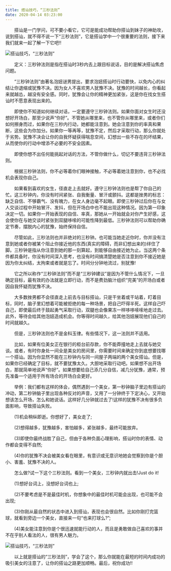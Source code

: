 ```yaml
---
title: 搭讪技巧，“三秒法则”
date: 2020-04-14 03:23:00
---
```




　　搭讪是一门学问，可不要小看它，它可是能成功帮助你搭讪到妹子的神助攻，说到搭讪，就不得不说一下“三秒法则”，它是搭讪学中一个很重要的法则，接下来我们就来一起了解一下它吧!!

![搭讪技巧，“三秒法则”](/img/1fa82a4277a517dd1894e8a0bdd11afb.jpg)

　　定义：三秒钟法则是指在搭讪时3秒内去上跟目标说话，目的是解决搭讪焦虑问题。

　　“三秒钟法则”由著名泡妞谜男提出，要求泡妞搭讪时行动要快，以免内心的纠结让你退缩或犹豫不决。因为女人不喜欢男人犹豫不决。犹豫的时间越长，你看起来就越怂，越没有安全感。同时，犹豫会让你的精神更加紧张，这是你在找女生搭讪时不愿意表现出来的。

　　即使你不知道如何继续对话，一定要遵守三秒钟法则。如果你面对女生时还没想好开场白，那至少说声“你好”。不管她从哪里来，也不管你从哪里来，或者你们如何擦身而过，如果你在三秒内行动，她都能注意到。她会注意到你的率真和果断，这些会为你加分。如果你一等再等，犹豫不定，然后才采取行动，那么你就处于劣势。犹豫不决会让你的自我怀疑获得喘息空间，幻想出一些不存在的坏结果，从而使你的行动中增添不必要的不安全因素。

　　即使你想不出任何能挑起对话的方法，不管你做什么，切记不要违背三秒钟法则。

　　根据三秒钟法则，你不必等着你们眼神接触，不必等着她注意到你，也不必找机会表现你自己。

　　如果看到喜欢的女生，径直走上去就好。遵守三秒钟法则也是帮了你自己的忙。这三秒钟内，你没有时间紧张、自我衡量、冒汗或颤抖。这都是挫男的标志：缺乏自信、不够霸气、没有魄力，在女人身边毫不起眼。即使三秒钟过后你在与女人交谈过程中开始冒汗、发抖，但在开场白中也不能出现这种情况。因为第一印象决定一切。如果你一开始表现的自信、率真，那她从一开始就会对你产生好感，这会使你在与她交谈时紧张到双腿哆嗦的可能性降到最低。三秒钟法则可以帮助你确定节奏，摆脱内心的犹豫，始终保持自信。

　　尽管如此，三秒法则也并非绝对的三秒钟。也可能当她走近你时，你并没有注意到她或者你被某个阻止你接近他的东西(真实的障碍，而非幻想出来的)绊住了脚。三秒钟是指从你注意到她的那一刻算起，到能够自由接近她为止。当这两个条件都具备时，你没有时间深入思考，也没有时间搞清楚她是否注意到你不接近她是因为你太纠结，太拘束或者就是忘了。时间分分钟地流过，别犹豫!

　　它之所以称作“三秒钟法则”而不是“三秒钟建议”是因为不管什么情况下，一旦确定目标，最有效的办法就是立即行动，而不是费劲脑汁组织“完美”的开场白或者因自我怀疑而犹豫不决。

　　大多数挫男都不会径直走上前去与目标搭讪，只是干坐着或干站着，盯着目标，同时，脑子里幻想着可能被拒绝的每一种场景，把自己吓得半死。这样自己吓自己，即使最后终于鼓起勇气采取行动，双腿也会像果冻一样哆哆嗦嗦地走过去。此外，等待会给其他泡妞造成机会。你等得时间越久，给其他泡妞展现他们自己的时间就越久。

　　但是，三秒钟法则也不是金科玉律。有些情况下，这一法则并不适用。

　　比如，如果有位美女正在银行的柜台前存款，你不能莽撞地走上去就与她交谈。或者，有时你身处一间全是美女的房间里，你需要时间来确定你到底想要找哪一个搭讪。因为你显然不能在三秒钟内与同一间屋子两端的两个美女搭讪。但是，如果你已经确定了目标，就不要犹豫太久。大胆地采取行动吧。如果想不出开场白，那就简单地说声“你好”。如果想要给自己添几分自信，减几分犹豫，通常，预先准备一个适用于所有场合的开场白会更好。

　　举例：我们都有这样的体会，偶然遇到一个美女，第一秒钟脑子里边有搭讪的冲动，第二秒钟脑子里出现各种反对的声音，又用了一分钟终于下定决心，又开始想该怎么开场，怎么和她说话。这样好几分钟就过去了!这样的犹豫不决有很多负面影响，导致搭讪失败。

　　(1)机会稍纵即逝。你想好了，美女走了;

　　(2)想得越多，犹豫越多，害怕越多，紧张越多，最终可能放弃。

　　(3)即使你最终战胜了自己，但由于各种负面心理影响，搭讪时你的表情、动作都会变得不自然;

　　(4)你的犹豫不决会被美女看在眼里，有意识或无意识地她会觉察到你是个胆小、害羞、犹豫不决的人。

　　怎么做?试一下这个三秒法则。看到一个美女，三秒钟内就出击!Just do it!

　　(1)想好台词上，没想好台词也上;

　　(2)不要考虑是不是最佳时机，你想象中的最佳时机可能会出现，也可能不会出现;

　　(3)你刚从最自然的状态中进入到搭讪，表现也会很自然。比如你刚打完篮球，就看到旁边一个美女，直接来一句“也来打球么?”;

　　(4)美女能注意到你是个很迅速就能行动的人，而且是勇敢做自己喜欢的事并不在乎别人看法的人，很有男人魅力。

![搭讪技巧，“三秒法则”](/img/56ba6125110566310e17dd3a198e9181.jpg)

　　以上就是搭讪的“三秒法则”，学会了这个，那么你就能在最短的时间内成功的吸引美女的注意了，让你的搭讪之路更加顺畅。最后，祝你成功!!